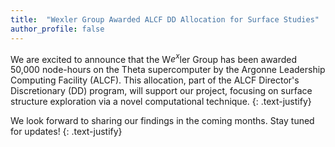 ```yaml
---
title:  "Wexler Group Awarded ALCF DD Allocation for Surface Studies"
author_profile: false
---
```


We are excited to announce that the W<i>e<sup>x</sup></i>ler Group has been
awarded 50,000 node-hours on the Theta supercomputer by the Argonne Leadership
Computing Facility (ALCF). This allocation, part of the ALCF Director's
Discretionary (DD) program, will support our project, focusing on surface
structure exploration via a novel computational technique.
{: .text-justify}

We look forward to sharing our findings in the coming months. Stay tuned for
updates!
{: .text-justify}